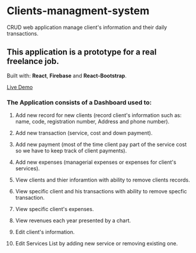 # Clients-managment-system
CRUD web application manage client's information and their daily transactions.

## This application is a prototype for a real freelance job.

Built with: **React**, **Firebase** and **React-Bootstrap**.

[Live Demo](https://clientssystem.netlify.app/)  

### The Application consists of a Dashboard used to:
1. Add new record for new clients (record client's information such as: name, code, registration number, Address and phone number).
2. Add new transaction (service, cost and down payment).
3. Add new payment (most of the time client pay part of the service cost so we have to keep track of client payments).
4. Add new expenses (managerial expenses or expenses for client's services).

5. View clients and thier inforamtion with ability to remove clients records.
6. View specific client and his transactions with ability to remove specfic transaction.
7. View specific client's expenses.
8. View revenues each year presented by a chart.

9. Edit client's information.
10. Edit Services List by adding new service or removing existing one.



